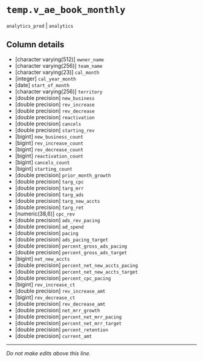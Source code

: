# `temp.v_ae_book_monthly`
`analytics_prod` | `analytics`

## Column details
* [character varying(512)] `owner_name`
* [character varying(256)] `team_name`
* [character varying(23)] `cal_month`
* [integer]   `cal_year_month`
* [date]      `start_of_month`
* [character varying(256)] `territory`
* [double precision] `new_business`
* [double precision] `rev_increase`
* [double precision] `rev_decrease`
* [double precision] `reactivation`
* [double precision] `cancels`
* [double precision] `starting_rev`
* [bigint]    `new_business_count`
* [bigint]    `rev_increase_count`
* [bigint]    `rev_decrease_count`
* [bigint]    `reactivation_count`
* [bigint]    `cancels_count`
* [bigint]    `starting_count`
* [double precision] `prior_month_growth`
* [double precision] `targ_cpc`
* [double precision] `targ_mrr`
* [double precision] `targ_ads`
* [double precision] `targ_new_accts`
* [double precision] `targ_ret`
* [numeric(38,6)] `cpc_rev`
* [double precision] `ads_rev_pacing`
* [double precision] `ad_spend`
* [double precision] `pacing`
* [double precision] `ads_pacing_target`
* [double precision] `percent_gross_ads_pacing`
* [double precision] `percent_gross_ads_target`
* [bigint]    `net_new_accts`
* [double precision] `percent_net_new_accts_pacing`
* [double precision] `percent_net_new_accts_target`
* [double precision] `percent_cpc_pacing`
* [bigint]    `rev_increase_ct`
* [double precision] `rev_increase_amt`
* [bigint]    `rev_decrease_ct`
* [double precision] `rev_decrease_amt`
* [double precision] `net_mrr_growth`
* [double precision] `percent_net_mrr_pacing`
* [double precision] `percent_net_mrr_target`
* [double precision] `percent_retention`
* [double precision] `current_amt`

-------------------------------------------------------------------------------
*Do not make edits above this line.*
